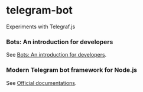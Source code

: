 # telegram-bot
Experiments with Telegraf.js

### Bots: An introduction for developers
See [Bots: An introduction for developers](https://core.telegram.org/bots).

### Modern Telegram bot framework for Node.js
See [Official documentations](https://telegraf.js.org/#/).